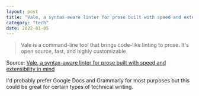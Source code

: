 ```yaml
---
layout: post
title: "Vale, a syntax-aware linter for prose built with speed and extensibility in mind"
category: "tech"
date: 2022-01-05
---
```


> Vale is a command-line tool that brings code-like linting to prose. It's open source, fast, and highly customizable.

Source: [Vale, a syntax-aware linter for prose built with speed and extensibility in mind](https://docs.errata.ai/)

I'd probably prefer Google Docs and Grammarly for most purposes but this could be great for certain types of technical writing.
